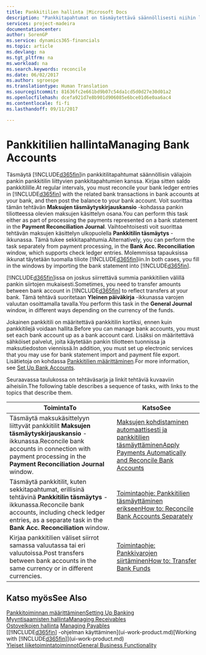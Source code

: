 ```yaml
---
title: Pankkitilien hallinta |Microsoft Docs
description: "Pankkitapahtumat on täsmäytettävä säännöllisesti niihin liittyviin pankkitilitapahtumiin Financialsissa."
services: project-madeira
documentationcenter: 
author: SorenGP
ms.service: dynamics365-financials
ms.topic: article
ms.devlang: na
ms.tgt_pltfrm: na
ms.workload: na
ms.search.keywords: reconcile
ms.date: 06/02/2017
ms.author: sgroespe
ms.translationtype: Human Translation
ms.sourcegitcommit: 81636fc2e661bd9b07c54da1cd5d0d27e30d01a2
ms.openlocfilehash: dcefa921d7e8b901d906085e6bce01d6e0aa6ac4
ms.contentlocale: fi-fi
ms.lasthandoff: 09/11/2017

---
```

# <a name="managing-bank-accounts"></a><span data-ttu-id="8cefb-103">Pankkitilien hallinta</span><span class="sxs-lookup"><span data-stu-id="8cefb-103">Managing Bank Accounts</span></span>
<span data-ttu-id="8cefb-104">Täsmäytä [!INCLUDE[d365fin](includes/d365fin_md.md)]in pankkitilitapahtumat säännöllisin väliajoin pankin pankkitilin liittyvien pankkitapahtumien kanssa. Kirjaa sitten saldo pankkitilille.</span><span class="sxs-lookup"><span data-stu-id="8cefb-104">At regular intervals, you must reconcile your bank ledger entries in [!INCLUDE[d365fin](includes/d365fin_md.md)] with the related bank transactions in bank accounts at your bank, and then post the balance to your bank account.</span></span> <span data-ttu-id="8cefb-105">Voit suorittaa tämän tehtävän **Maksujen täsmäytyskirjauskansio** -kohdassa pankin tiliotteessa olevien maksujen käsittelyn osana.</span><span class="sxs-lookup"><span data-stu-id="8cefb-105">You can perform this task either as part of processing the payments represented on a bank statement in the **Payment Reconciliation Journal**.</span></span> <span data-ttu-id="8cefb-106">Vaihtoehtoisesti voit suorittaa tehtävän maksujen käsittelyn ulkopuolella **Pankkitilin täsmäytys** -ikkunassa. Tämä tukee sekkitapahtumia.</span><span class="sxs-lookup"><span data-stu-id="8cefb-106">Alternatively, you can perform the task separately from payment processing, in the **Bank Acc. Reconciliation** window, which supports check ledger entries.</span></span> <span data-ttu-id="8cefb-107">Molemmissa tapauksissa ikkunat täytetään tuomalla tiliote [!INCLUDE[d365fin](includes/d365fin_md.md)]iin.</span><span class="sxs-lookup"><span data-stu-id="8cefb-107">In both cases, you fill in the windows by importing the bank statement into [!INCLUDE[d365fin](includes/d365fin_md.md)].</span></span>

<span data-ttu-id="8cefb-108">[!INCLUDE[d365fin](includes/d365fin_md.md)]issa on joskus siirrettävä summia pankkitilien välillä pankin siirtojen mukaisesti.</span><span class="sxs-lookup"><span data-stu-id="8cefb-108">Sometimes, you need to transfer amounts between bank account in [!INCLUDE[d365fin](includes/d365fin_md.md)] to reflect transfers at your bank.</span></span> <span data-ttu-id="8cefb-109">Tämä tehtävä suoritetaan **Yleinen päiväkirja** -ikkunassa varojen valuutan osoittamalla tavalla.</span><span class="sxs-lookup"><span data-stu-id="8cefb-109">You perform this task in the **General Journal** window, in different ways depending on the currency of the funds.</span></span>

<span data-ttu-id="8cefb-110">Jokainen pankkitili on määritettävä pankkitilin kortiksi, ennen kuin pankkitilejä voidaan hallita.</span><span class="sxs-lookup"><span data-stu-id="8cefb-110">Before you can manage bank accounts, you must set each bank account up as a bank account card.</span></span> <span data-ttu-id="8cefb-111">Lisäksi on määritettävä sähköiset palvelut, joita käytetään pankin tiliotteen tuonnissa ja maksutiedoston viennissä.</span><span class="sxs-lookup"><span data-stu-id="8cefb-111">In addition, you must set up electronic services that you may use for bank statement import and payment file export.</span></span> <span data-ttu-id="8cefb-112">Lisätietoja on kohdassa [Pankkitilien määrittäminen](bank-setup-banking.md).</span><span class="sxs-lookup"><span data-stu-id="8cefb-112">For more information, see [Set Up Bank Accounts](bank-setup-banking.md).</span></span>

<span data-ttu-id="8cefb-113">Seuraavassa taulukossa on tehtäväsarja ja linkit tehtäviä kuvaaviin aiheisiin.</span><span class="sxs-lookup"><span data-stu-id="8cefb-113">The following table describes a sequence of tasks, with links to the topics that describe them.</span></span>

| <span data-ttu-id="8cefb-114">Toiminta</span><span class="sxs-lookup"><span data-stu-id="8cefb-114">To</span></span> | <span data-ttu-id="8cefb-115">Katso</span><span class="sxs-lookup"><span data-stu-id="8cefb-115">See</span></span> |
| --- | --- |
| <span data-ttu-id="8cefb-116">Täsmäytä maksukäsittelyyn liittyvät pankkitilit **Maksujen täsmäytyskirjauskansio** -ikkunassa.</span><span class="sxs-lookup"><span data-stu-id="8cefb-116">Reconcile bank accounts in connection with payment processing in the **Payment Reconciliation Journal** window.</span></span> |[<span data-ttu-id="8cefb-117">Maksujen kohdistaminen automaattisesti ja pankkitilien täsmäyttäminen</span><span class="sxs-lookup"><span data-stu-id="8cefb-117">Apply Payments Automatically and Reconcile Bank Accounts</span></span>](receivables-apply-payments-auto-reconcile-bank-accounts.md) |
| <span data-ttu-id="8cefb-118">Täsmäytä pankkitilit, kuten sekkitapahtumat, erillisinä tehtävinä **Pankkitilin täsmäytys** -ikkunassa.</span><span class="sxs-lookup"><span data-stu-id="8cefb-118">Reconcile bank accounts, including check ledger entries, as a separate task in the **Bank Acc. Reconciliation** window.</span></span> |[<span data-ttu-id="8cefb-119">Toimintaohje: Pankkitilien täsmäyttäminen erikseen</span><span class="sxs-lookup"><span data-stu-id="8cefb-119">How to: Reconcile Bank Accounts Separately</span></span>](bank-how-reconcile-bank-accounts-separately.md) |
| <span data-ttu-id="8cefb-120">Kirjaa pankkitilien väliset siirrot samassa valuutassa tai eri valuutoissa.</span><span class="sxs-lookup"><span data-stu-id="8cefb-120">Post transfers between bank accounts in the same currency or in different currencies.</span></span> |[<span data-ttu-id="8cefb-121">Toimintaohje: Pankkivarojen siirtäminen</span><span class="sxs-lookup"><span data-stu-id="8cefb-121">How to: Transfer Bank Funds</span></span>](bank-how-transfer-bank-funds.md) |

## <a name="see-also"></a><span data-ttu-id="8cefb-122">Katso myös</span><span class="sxs-lookup"><span data-stu-id="8cefb-122">See Also</span></span>
[<span data-ttu-id="8cefb-123">Pankkitoiminnan määrittäminen</span><span class="sxs-lookup"><span data-stu-id="8cefb-123">Setting Up Banking</span></span>](bank-setup-banking.md)  
[<span data-ttu-id="8cefb-124">Myyntisaamisten hallinta</span><span class="sxs-lookup"><span data-stu-id="8cefb-124">Managing Receivables</span></span>](receivables-manage-receivables.md)  
<span data-ttu-id="8cefb-125">[Ostovelkojen hallinta](payables-manage-payables.md)  </span><span class="sxs-lookup"><span data-stu-id="8cefb-125">[Managing Payables](payables-manage-payables.md)  </span></span>  
<span data-ttu-id="8cefb-126">[[!INCLUDE[d365fin](includes/d365fin_md.md)] -ohjelman käyttäminen](ui-work-product.md)</span><span class="sxs-lookup"><span data-stu-id="8cefb-126">[Working with [!INCLUDE[d365fin](includes/d365fin_md.md)]](ui-work-product.md)</span></span>  
[<span data-ttu-id="8cefb-127">Yleiset liiketoimintatoiminnot</span><span class="sxs-lookup"><span data-stu-id="8cefb-127">General Business Functionality</span></span>](ui-across-business-areas.md)  

